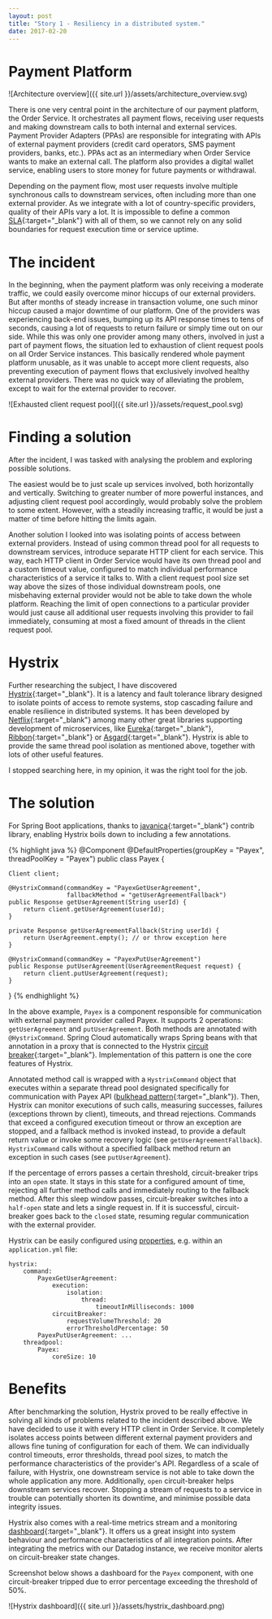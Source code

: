 ```yaml
---
layout: post
title: "Story 1 - Resiliency in a distributed system."
date: 2017-02-20
---
```


# Payment Platform

![Architecture overview]({{ site.url }}/assets/architecture_overview.svg)

There is one very central point in the architecture of our payment platform, the Order Service. It orchestrates all payment flows, receiving user requests and making downstream calls to both internal and external services. Payment Provider Adapters (PPAs) are responsible for integrating with APIs of external payment providers (credit card operators, SMS payment providers, banks, etc.). PPAs act as an intermediary when Order Service wants to make an external call. The platform also provides a digital wallet service, enabling users to store money for future payments or withdrawal.

Depending on the payment flow, most user requests involve multiple synchronous calls to downstream services, often including more than one external provider. As we integrate with a lot of country-specific providers, quality of their APIs vary a lot. It is impossible to define a common [SLA][sla]{:target="_blank"} with all of them, so we cannot rely on any solid boundaries for request execution time or service uptime.

# The incident

In the beginning, when the payment platform was only receiving a moderate traffic, we could easily overcome minor hiccups of our external providers. But after months of steady increase in transaction volume, one such minor hiccup caused a major downtime of our platform. One of the providers was experiencing back-end issues, bumping up its API response times to tens of seconds, causing a lot of requests to return failure or simply time out on our side. While this was only one provider among many others, involved in just a part of payment flows, the situation led to exhaustion of client request pools on all Order Service instances. This basically rendered whole payment platform unusable, as it was unable to accept more client requests, also preventing execution of payment flows that exclusively involved healthy external providers. There was no quick way of alleviating the problem, except to wait for the external provider to recover.

![Exhausted client request pool]({{ site.url }}/assets/request_pool.svg)

# Finding a solution

After the incident, I was tasked with analysing the problem and exploring possible solutions.

The easiest would be to just scale up services involved, both horizontally and vertically. Switching to greater number of more powerful instances, and adjusting client request pool accordingly, would probably solve the problem to some extent. However, with a steadily increasing traffic, it would be just a matter of time before hitting the limits again.

Another solution I looked into was isolating points of access between external providers. Instead of using common thread pool for all requests to downstream services, introduce separate HTTP client for each service. This way, each HTTP client in Order Service would have its own thread pool and a custom timeout value, configured to match individual performance characteristics of a service it talks to. With a client request pool size set way above the sizes of those individual downstream pools, one misbehaving external provider would not be able to take down the whole platform. Reaching the limit of open connections to a particular provider would just cause all additional user requests involving this provider to fail immediately, consuming at most a fixed amount of threads in the client request pool.

# Hystrix

Further researching the subject, I have discovered [Hystrix][hystrix-homepage]{:target="_blank"}. It is a latency and fault tolerance library designed to isolate points of access to remote systems, stop cascading failure and enable resilience in distributed systems. It has been developed by [Netflix][netflix-github]{:target="_blank"} among many other great libraries supporting development of microservices, like [Eureka][eureka]{:target="_blank"}, [Ribbon][ribbon]{:target="_blank"} or [Asgard][asgard]{:target="_blank"}. Hystrix is able to provide the same thread pool isolation as mentioned above, together with lots of other useful features.

I stopped searching here, in my opinion, it was the right tool for the job.

# The solution

For Spring Boot applications, thanks to [javanica][javanica-github]{:target="_blank"} contrib library, enabling Hystrix boils down to including a few annotations.

{% highlight java %}
@Component
@DefaultProperties(groupKey = "Payex", threadPoolKey = "Payex")
public class Payex {

    Client client;

    @HystrixCommand(commandKey = "PayexGetUserAgreement",
                    fallbackMethod = "getUserAgreementFallback")
    public Response getUserAgreement(String userId) {
        return client.getUserAgreement(userId);
    }

    private Response getUserAgreementFallback(String userId) {
        return UserAgreement.empty(); // or throw exception here
    }

    @HystrixCommand(commandKey = "PayexPutUserAgreement")
    public Response putUserAgreement(UserAgreementRequest request) {
        return client.putUserAgreement(request);
    }
}
{% endhighlight %}

In the above example, `Payex` is a component responsible for communication with external payment provider called Payex. It supports 2 operations: `getUserAgreement` and `putUserAgreement`. Both methods are annotated with `@HystrixCommand`. Spring Cloud automatically wraps Spring beans with that annotation in a proxy that is connected to the Hystrix [circuit breaker][circuit-breaker]{:target="_blank"}. Implementation of this pattern is one the core features of Hystrix. 

Annotated method call is wrapped with a `HystrixCommand` object that executes within a separate thread pool designated specifically for communication with Payex API ([bulkhead pattern][bulkhead-pattern]{:target="_blank"}). Then, Hystrix can monitor executions of such calls, measuring successes, failures (exceptions thrown by client), timeouts, and thread rejections. Commands that exceed a configured execution timeout or throw an exception are stopped, and a fallback method is invoked instead, to provide a default return value or invoke some recovery logic (see `getUserAgreementFallback`). `HystrixCommand` calls without a specified fallback method return an exception in such cases (see `putUserAgreement`).

If the percentage of errors passes a certain threshold, circuit-breaker trips into an `open` state. It stays in this state for a configured amount of time, rejecting all further method calls and immediately routing to the fallback method. After this sleep window passes, circuit-breaker switches into a `half-open` state and lets a single request in. If it is successful, circuit-breaker goes back to the `closed` state, resuming regular communication with the external provider. 

Hystrix can be easily configured using [properties][hystrix-configuration], e.g. within an `application.yml` file:
```
hystrix:
    command:
        PayexGetUserAgreement:
            execution:
                isolation:
                    thread:
                        timeoutInMilliseconds: 1000
            circuitBreaker:
                requestVolumeThreshold: 20
                errorThresholdPercentage: 50
        PayexPutUserAgreement: ...
    threadpool:
        Payex:
            coreSize: 10
```

# Benefits

After benchmarking the solution, Hystrix proved to be really effective in solving all kinds of problems related to the incident described above. We have decided to use it with every HTTP client in Order Service. It completely isolates access points between different external payment providers and allows fine tuning of configuration for each of them. We can individually control timeouts, error thresholds, thread pool sizes, to match the performance characteristics of the provider's API. Regardless of a scale of failure, with Hystrix, one downstream service is not able to take down the whole application any more. Additionally, `open` circuit-breaker helps downstream services recover. Stopping a stream of requests to a service in trouble can potentially shorten its downtime, and minimise possible data integrity issues.

Hystrix also comes with a real-time metrics stream and a monitoring [dashboard][hystrix-dashboard]{:target="_blank"}. It offers us a great insight into system behaviour and performance characteristics of all integration points. After integrating the metrics with our Datadog instance, we receive monitor alerts on circuit-breaker state changes.

Screenshot below shows a dashboard for the `Payex` component, with one circuit-breaker tripped due to error percentage exceeding the threshold of 50%.

![Hystrix dashboard]({{ site.url }}/assets/hystrix_dashboard.png)

[sla]: https://en.wikipedia.org/wiki/Service-level_agreement
[hystrix-homepage]: https://github.com/Netflix/Hystrix
[netflix-github]: https://github.com/Netflix
[eureka]: https://github.com/Netflix/eureka
[asgard]: https://github.com/Netflix/asgard
[ribbon]: https://github.com/Netflix/ribbon
[spinnaker]: http://www.spinnaker.io/
[javanica-github]: https://github.com/Netflix/Hystrix/tree/master/hystrix-contrib/hystrix-javanica
[circuit-breaker]: https://martinfowler.com/bliki/CircuitBreaker.html
[hystrix-dashboard]: https://github.com/Netflix/Hystrix/wiki/Dashboard
[hystrix-configuration]: https://github.com/Netflix/Hystrix/wiki/Configuration
[bulkhead-pattern]: http://cdn.oreillystatic.com/en/assets/1/event/79/Stability%20Patterns%20Presentation.pdf